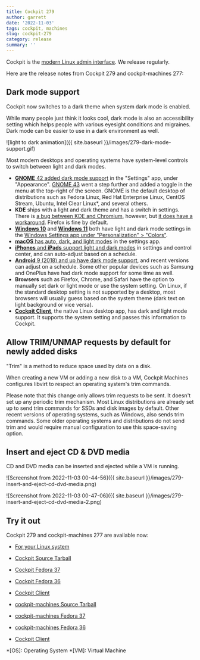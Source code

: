 ```yaml
---
title: Cockpit 279
author: garrett
date: '2022-11-03'
tags: cockpit, machines
slug: cockpit-279
category: release
summary: ''
---
```


Cockpit is the [modern Linux admin interface](https://cockpit-project.org/).
We release regularly.

Here are the release notes from Cockpit 279 and cockpit-machines 277:


## Dark mode support

Cockpit now switches to a dark theme when system dark mode is enabled.

While many people just think it looks cool, dark mode is also an accessibility setting which helps people with various eyesight conditions and migraines. Dark mode can be easier to use in a dark environment as well.

![light to dark animation]({{ site.baseurl }}/images/279-dark-mode-support.gif)

Most modern desktops and operating systems have system-level controls to switch between light and dark modes.

- [**GNOME** 42 added dark mode support](https://release.gnome.org/42/) in the "Settings" app, under "Appearance". [GNOME 43](https://release.gnome.org/43/) went a step further and added a toggle in the menu at the top-right of the screen. GNOME is the default desktop of distributions such as Fedora Linux, Red Hat Enterprise Linux, CentOS Stream, Ubuntu, Intel Clear Linux*, and several others.
- **KDE** ships with a light and dark theme and has a switch in settings. There is [a bug between KDE and Chromium](https://bugs.chromium.org/p/chromium/issues/detail?id=998903), however, but [it does have a workaround](https://www.reddit.com/r/kde/comments/wjnuk3/enable_kde_dark_mode_so_that_apps_website_detect/). Firefox is fine by default.
- [**Windows 10**](https://support.microsoft.com/en-us/windows/change-colors-in-windows-d26ef4d6-819a-581c-1581-493cfcc005fe#WindowsVersion=Windows_10) and [**Windows 11**](https://support.microsoft.com/en-us/windows/change-colors-in-windows-d26ef4d6-819a-581c-1581-493cfcc005fe#WindowsVersion=Windows_11) both have light and dark mode settings in the [Windows Settings app under "Personalization" > "Colors"](https://blogs.windows.com/wp-content/uploads/prod/sites/2/2019/03/c994efd5af9c359253e4d200115e2981.gif).
- [**macOS** has auto, dark, and light modes](https://support.apple.com/en-us/HT208976) in the settings app.
- [**iPhones** and **iPads** support light and dark modes](https://support.apple.com/en-us/HT210332) in settings and control center, and can auto-adjust based on a schedule.
- [**Android** 9 (2018) and up have dark mode support](https://support.google.com/pixelphone/answer/7169926?hl=en), and recent versions can adjust on a schedule. Some other popular devices such as Samsung and OnePlus have had dark mode support for some time as well.
- **Browsers** such as Firefox, Chrome, and Safari have the option to manually set dark or light mode or use the system setting. On Linux, if the standard desktop setting is not supported by a desktop, most browsers will usually guess based on the system theme (dark text on light background or vice versa).
- [**Cockpit Client**](https://flathub.org/apps/details/org.cockpit_project.CockpitClient), the native Linux desktop app, has dark and light mode support. It supports the system setting and passes this information to Cockpit.

## Allow TRIM/UNMAP requests by default for newly added disks

"Trim" is a method to reduce space used by data on a disk.

When creating a new VM or adding a new disk to a VM, Cockpit Machines configures libvirt to respect an operating system's trim commands.

Please note that this change only allows trim requests to be sent. It doesn't set up any periodic trim mechanism. Most Linux distributions are already set up to send trim commands for SSDs and disk images by default. Other recent versions of operating systems, such as Windows, also sends trim commands. Some older operating systems and distributions do not send trim and would require manual configuration to use this space-saving option.

## Insert and eject CD & DVD media

CD and DVD media can be inserted and ejected while a VM is running.

![Screenshot from 2022-11-03 00-44-56]({{ site.baseurl }}/images/279-insert-and-eject-cd-dvd-media.png)

![Screenshot from 2022-11-03 00-47-06]({{ site.baseurl }}/images/279-insert-and-eject-cd-dvd-media-2.png)


## Try it out

Cockpit 279 and cockpit-machines 277 are available now:

* [For your Linux system](https://cockpit-project.org/running.html)

* [Cockpit Source Tarball](https://github.com/cockpit-project/cockpit/releases/tag/279)
* [Cockpit Fedora 37](https://bodhi.fedoraproject.org/updates/?releases=F37&packages=cockpit)
* [Cockpit Fedora 36](https://bodhi.fedoraproject.org/updates/?releases=F36&packages=cockpit)
* [Cockpit Client](https://flathub.org/apps/details/org.cockpit_project.CockpitClient)
* [cockpit-machines Source Tarball](https://github.com/cockpit-project/cockpit-machines/releases/tag/277)
* [cockpit-machines Fedora 37](https://bodhi.fedoraproject.org/updates/?releases=F37&packages=cockpit-machines)
* [cockpit-machines Fedora 36](https://bodhi.fedoraproject.org/updates/?releases=F36&packages=cockpit-machines)
* [Cockpit Client](https://flathub.org/apps/details/org.cockpit_project.CockpitClient)

*[OS]: Operating System
*[VM]: Virtual Machine